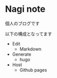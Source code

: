 # Nagi note
個人のブログです

以下の構成となってます

- Edit
    - Markdown
- Generate
    - hugo
- Host
    - Github pages